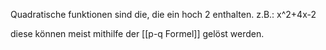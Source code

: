 Quadratische funktionen sind die, die ein hoch 2 enthalten.
z.B.: x^2+4x-2

diese können meist mithilfe der [[p-q Formel]] gelöst werden.

